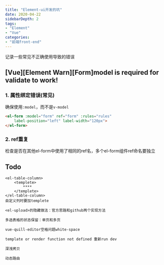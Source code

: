 ```yaml
---
title: "Element-ui开发的坑"
date: 2020-04-22
sidebarDepth: 2
tags:
- "Element"
- "Vue"
categories:
- "前端front-end"
---
```

记录一些常见不正确使用导致的错误
<!-- more -->

## [Vue][Element Warn][Form]model is required for validate to work!

### 1. 属性绑定错误(常见)
确保使用`:model`，而不是`v-model`
```html
<el-form :model="form" ref="form" :rules="rules"
    label-position="left" label-width="120px">
</el-form>
```
### 2. ref重复
检查是否在其他el-form中使用了相同的ref名，多个el-form组件ref命名要独立

## Todo

```
<el-table-column>
	<templete>
		****
	</templete>
</el-table-column>
自定义列时要加templete

<el-upload>的隐藏做法：官方思路和github两个实现方法

多选表格的状态保留：单页和多页

vue-quill-editor空格问题white-space

template or render function not defined 重新run dev

深浅拷贝

动态路由
```

